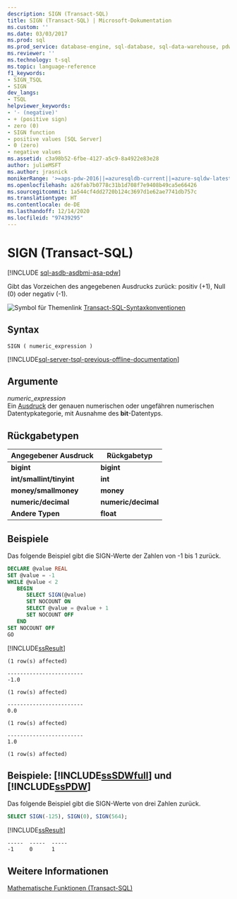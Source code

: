 ```yaml
---
description: SIGN (Transact-SQL)
title: SIGN (Transact-SQL) | Microsoft-Dokumentation
ms.custom: ''
ms.date: 03/03/2017
ms.prod: sql
ms.prod_service: database-engine, sql-database, sql-data-warehouse, pdw
ms.reviewer: ''
ms.technology: t-sql
ms.topic: language-reference
f1_keywords:
- SIGN_TSQL
- SIGN
dev_langs:
- TSQL
helpviewer_keywords:
- '- (negative)'
- + (positive sign)
- zero (0)
- SIGN function
- positive values [SQL Server]
- 0 (zero)
- negative values
ms.assetid: c3a98b52-6fbe-4127-a5c9-8a4922e83e28
author: julieMSFT
ms.author: jrasnick
monikerRange: '>=aps-pdw-2016||=azuresqldb-current||=azure-sqldw-latest||>=sql-server-2016||>=sql-server-linux-2017||=azuresqldb-mi-current'
ms.openlocfilehash: a26fab7b0778c31b1d708f7e9408b49ca5e66426
ms.sourcegitcommit: 1a544cf4dd2720b124c3697d1e62ae7741db757c
ms.translationtype: HT
ms.contentlocale: de-DE
ms.lasthandoff: 12/14/2020
ms.locfileid: "97439295"
---
```

# <a name="sign-transact-sql"></a>SIGN (Transact-SQL)
[!INCLUDE [sql-asdb-asdbmi-asa-pdw](../../includes/applies-to-version/sql-asdb-asdbmi-asa-pdw.md)]

  Gibt das Vorzeichen des angegebenen Ausdrucks zurück: positiv (+1), Null (0) oder negativ (-1).  
  
 ![Symbol für Themenlink](../../database-engine/configure-windows/media/topic-link.gif "Symbol für Themenlink") [Transact-SQL-Syntaxkonventionen](../../t-sql/language-elements/transact-sql-syntax-conventions-transact-sql.md)  
  
## <a name="syntax"></a>Syntax  
  
```syntaxsql  
SIGN ( numeric_expression )  
```  
  

[!INCLUDE[sql-server-tsql-previous-offline-documentation](../../includes/sql-server-tsql-previous-offline-documentation.md)]

## <a name="arguments"></a>Argumente
 *numeric_expression*  
 Ein [Ausdruck](../../t-sql/language-elements/expressions-transact-sql.md) der genauen numerischen oder ungefähren numerischen Datentypkategorie, mit Ausnahme des **bit**-Datentyps.  
  
## <a name="return-types"></a>Rückgabetypen  
  
|Angegebener Ausdruck|Rückgabetyp|  
|--------------------------|-----------------|  
|**bigint**|**bigint**|  
|**int/smallint/tinyint**|**int**|  
|**money/smallmoney**|**money**|  
|**numeric/decimal**|**numeric/decimal**|  
|**Andere Typen**|**float**|  
  
## <a name="examples"></a>Beispiele  
 Das folgende Beispiel gibt die SIGN-Werte der Zahlen von -1 bis 1 zurück.  
  
```sql  
DECLARE @value REAL  
SET @value = -1  
WHILE @value < 2  
   BEGIN  
      SELECT SIGN(@value)  
      SET NOCOUNT ON  
      SELECT @value = @value + 1  
      SET NOCOUNT OFF  
   END  
SET NOCOUNT OFF  
GO  
```  
  
 [!INCLUDE[ssResult](../../includes/ssresult-md.md)]  
  
```  
(1 row(s) affected)  
  
------------------------   
-1.0                       
  
(1 row(s) affected)  
  
------------------------   
0.0                        
  
(1 row(s) affected)  
  
------------------------   
1.0                        
  
(1 row(s) affected)  
```  
  
## <a name="examples-sssdwfull-and-sspdw"></a>Beispiele: [!INCLUDE[ssSDWfull](../../includes/sssdwfull-md.md)] und [!INCLUDE[ssPDW](../../includes/sspdw-md.md)]  
 Das folgende Beispiel gibt die SIGN-Werte von drei Zahlen zurück.  
  
```sql  
SELECT SIGN(-125), SIGN(0), SIGN(564);  
```  
  
 [!INCLUDE[ssResult](../../includes/ssresult-md.md)]  
  
 ```
-----  -----  -----  
-1     0      1
```  
  
## <a name="see-also"></a>Weitere Informationen  
 [Mathematische Funktionen &#40;Transact-SQL&#41;](../../t-sql/functions/mathematical-functions-transact-sql.md)  
  
  

